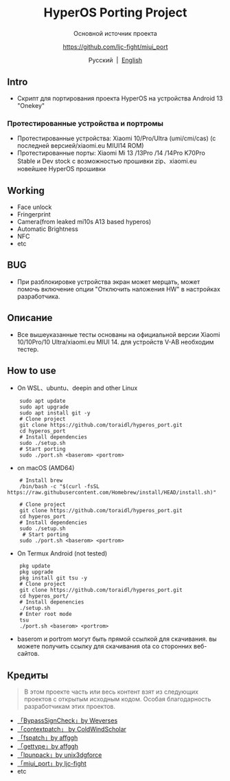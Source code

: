 <div align="center">


# HyperOS Porting Project
### 
Основной источник проекта

 https://github.com/ljc-fight/miui_port

Русский&nbsp;&nbsp;|&nbsp;&nbsp;[English](/README.md)

</div>

## Intro

- Скрипт для портирования проекта HyperOS на      устройства Android 13 "Onekey"

### Протестированные устройства и портромы
- Протестированные устройства: Xiaomi 10/Pro/Ultra (umi/cmi/cas) (с последней версией/xiaomi.eu MIUI14 ROM)
- Протестированные порты: Xiaomi Mi 13 /13Pro /14 /14Pro K70Pro Stable и Dev stock с возможностью прошивки zip、xiaomi.eu новейшее HyperOS прошивки

## Working
- Face unlock
- Fringerprint
- Camera(from leaked mi10s A13 based hyperos)
- Automatic Brightness
- NFC
- etc


## BUG

- При разблокировке устройства экран может мерцать, может помочь включение опции "Отключить наложения HW" в настройках разработчика.

## Описание
- Все вышеуказанные тесты основаны на официальной версии Xiaomi 10/10Pro/10 Ultra/xiaomi.eu MIUI 14. для устройств V-AB необходим тестер.

## How to use
- On WSL、ubuntu、deepin and other Linux
```shell
    sudo apt update
    sudo apt upgrade
    sudo apt install git -y
    # Clone project
    git clone https://github.com/toraidl/hyperos_port.git
    cd hyperos_port
    # Install dependencies
    sudo ./setup.sh
    # Start porting
    sudo ./port.sh <baserom> <portrom>
```
- on macOS (AMD64)
```shell
    # Install brew
    /bin/bash -c "$(curl -fsSL https://raw.githubusercontent.com/Homebrew/install/HEAD/install.sh)"

    # Clone project
    git clone https://github.com/toraidl/hyperos_port.git
    cd hyperos_port
    # Install dependencies
    sudo ./setup.sh
     # Start porting
    sudo ./port.sh <baserom> <portrom>
```
- On Termux Android (not tested)
```shell
    pkg update
    pkg upgrade
    pkg install git tsu -y
    # Clone project
    git clone https://github.com/toraidl/hyperos_port.git
    cd hyperos_port/
    # Install depenencies
    ./setup.sh
    # Enter root mode 
    tsu
    ./port.sh <baserom> <portrom>
```
- baserom и portrom могут быть прямой ссылкой для скачивания. вы можете получить ссылку для скачивания ota со сторонних веб-сайтов.

## Кредиты
> В этом проекте часть или весь контент взят из следующих проектов с открытым исходным кодом. Особая благодарность разработчикам этих проектов.

- [「BypassSignCheck」by Weverses](https://github.com/Weverses/BypassSignCheck)
- [「contextpatch」 by ColdWindScholar](https://github.com/ColdWindScholar/TIK)
- [「fspatch」by affggh](https://github.com/affggh/fspatch)
- [「gettype」by affggh](https://github.com/affggh/gettype)
- [「lpunpack」by unix3dgforce](https://github.com/unix3dgforce/lpunpack)
- [「miui_port」by ljc-fight](https://github.com/ljc-fight/miui_port)
- etc
